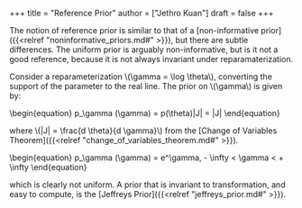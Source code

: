 +++
title = "Reference Prior"
author = ["Jethro Kuan"]
draft = false
+++

The notion of reference prior is similar to that of a [non-informative
prior]({{<relref "noninformative_priors.md#" >}}), but there are subtle differences. The uniform prior is arguably
non-informative, but is it not a good reference, because it is not
always invariant under reparamaterization.

Consider a reparameterization \\(\gamma = \log \theta\\), converting the
support of the parameter to the real line. The prior on \\(\gamma\\) is
given by:

\begin{equation}
  p\_\gamma (\gamma) = p(\theta)|J| = |J|
\end{equation}

where \\(|J| = \frac{d \theta}{d \gamma}\\) from the [Change of Variables Theorem]({{<relref "change_of_variables_theorem.md#" >}}).

\begin{equation}
  p\_\gamma (\gamma) = e^\gamma, - \infty < \gamma < + \infty
\end{equation}

which is clearly not uniform. A prior that is invariant to
transformation, and easy to compute, is the [Jeffreys Prior]({{<relref "jeffreys_prior.md#" >}}).